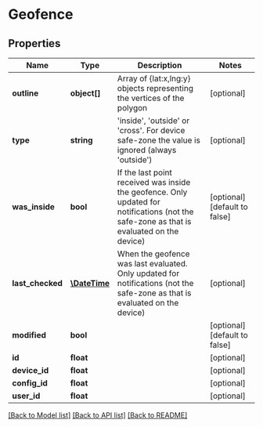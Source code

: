 # Geofence

## Properties
Name | Type | Description | Notes
------------ | ------------- | ------------- | -------------
**outline** | **object[]** | Array of {lat:x,lng:y} objects representing the vertices of the polygon | [optional] 
**type** | **string** | &#39;inside&#39;, &#39;outside&#39; or &#39;cross&#39;. For device safe-zone the value is ignored (always &#39;outside&#39;) | [optional] 
**was_inside** | **bool** | If the last point received was inside the geofence. Only updated for notifications (not the safe-zone as that is evaluated on the device) | [optional] [default to false]
**last_checked** | [**\DateTime**](\DateTime.md) | When the geofence was last evaluated. Only updated for notifications (not the safe-zone as that is evaluated on the device) | [optional] 
**modified** | **bool** |  | [optional] [default to false]
**id** | **float** |  | [optional] 
**device_id** | **float** |  | [optional] 
**config_id** | **float** |  | [optional] 
**user_id** | **float** |  | [optional] 

[[Back to Model list]](../README.md#documentation-for-models) [[Back to API list]](../README.md#documentation-for-api-endpoints) [[Back to README]](../README.md)


